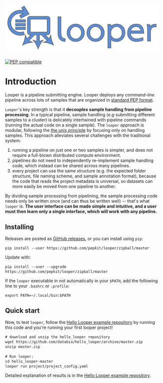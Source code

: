 # <img src="img/looper_logo.svg" class="img-header">

[![PEP compatible](http://pepkit.github.io/img/PEP-compatible-green.svg)](http://pepkit.github.io)

# Introduction

Looper is a pipeline submitting engine. Looper deploys any *command-line* pipeline across lots of samples that are organized in [standard PEP format](https://pepkit.github.io/docs/home/).

`Looper`'s key strength is that it **decouples sample handling from pipeline processing**. In a typical pipeline, sample handling (*e.g* submitting different samples to a cluster) is delicately intertwined with pipeline commands (running the actual code on a single sample). The `looper` approach is modular, following the [the unix principle](https://en.wikipedia.org/wiki/Unix_philosophy) by focusing only on handling samples. This approach alleviates several challenges with the traditional system:

1. running a pipeline on just one or two samples is simpler, and does not require a full-blown distributed compute environment.
2. pipelines do not need to independently re-implement sample handling code, which instead can be shared across many pipelines.
3. every project can use the same structure (e.g. the expected folder structure, file naming scheme, and sample annotation format), because the code that reads the project metadata is universal, so datasets can more easily be moved from one pipeline to another.

By dividing sample processing from pipelining, the sample processing code needs only be written once (and can thus be written well) -- that's what `looper` is. **The user interface can be made simple and intuitive, and a user must then learn only a single interface, which will work with any pipeline.**

## Installing

Releases are posted as [GitHub releases](https://github.com/pepkit/looper/releases), or you can install using `pip`:


```
pip install --user https://github.com/pepkit/looper/zipball/master
```

Update with:

```
pip install --user --upgrade https://github.com/pepkit/looper/zipball/master
```

If the `looper` executable in not automatically in your `$PATH`, add the following line to your `.bashrc` or `.profile`:

```
export PATH=~/.local/bin:$PATH
```

## Quick start

Now, to test `looper`, follow the [Hello Looper example repository](https://github.com/databio/hello_looper) by running this code and you're running your first looper project!


```
# download and unzip the hello_looper repository
wget https://github.com/databio/hello_looper/archive/master.zip
unzip master.zip

# Run looper:
cd hello_looper-master
looper run project/project_config.yaml
```

Detailed explanation of results is in the [Hello Looper example repository](https://github.com/databio/hello_looper).
